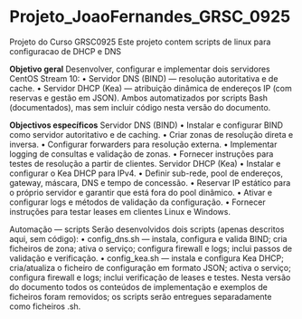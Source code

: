 # Projeto_JoaoFernandes_GRSC_0925

Projeto do Curso GRSC0925
Este projeto contem scripts de linux para configuracao de DHCP e DNS

**Objetivo geral**
Desenvolver, configurar e implementar dois servidores CentOS Stream 10:
•	Servidor DNS (BIND) — resolução autoritativa e de cache.
•	Servidor DHCP (Kea) — atribuição dinâmica de endereços IP (com reservas e gestão em JSON).
Ambos automatizados por scripts Bash (documentados), mas sem incluir código nesta versão do documento.

**Objectivos específicos**
Servidor DNS (BIND)
•	Instalar e configurar BIND como servidor autoritativo e de caching.
•	Criar zonas de resolução direta e inversa.
•	Configurar forwarders para resolução externa.
•	Implementar logging de consultas e validação de zonas.
•	Fornecer instruções para testes de resolução a partir de clientes.
Servidor DHCP (Kea)
•	Instalar e configurar o Kea DHCP para IPv4.
•	Definir sub-rede, pool de endereços, gateway, máscara, DNS e tempo de concessão.
•	Reservar IP estático para o próprio servidor e garantir que está fora do pool dinâmico.
•	Ativar e configurar logs e métodos de validação da configuração.
•	Fornecer instruções para testar leases em clientes Linux e Windows.

Automação — scripts
Serão desenvolvidos dois scripts (apenas descritos aqui, sem código):
•	config_dns.sh — instala, configura e valida BIND; cria ficheiros de zona; ativa o serviço; configura firewall e logs; inclui passos de validação e verificação.
•	config_kea.sh — instala e configura Kea DHCP; cria/atualiza o ficheiro de configuração em formato JSON; activa o serviço; configura firewall e logs; inclui verificação de leases e testes.
Nesta versão do documento todos os conteúdos de implementação e exemplos de ficheiros foram removidos; os scripts serão entregues separadamente como ficheiros .sh.
